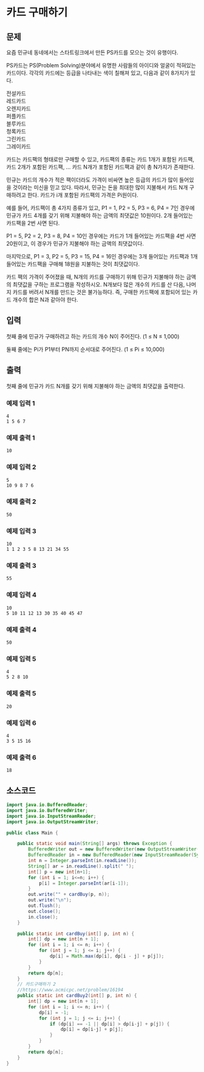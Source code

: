 

# 카드 구매하기


## 문제

요즘 민규네 동네에서는 스타트링크에서 만든 PS카드를 모으는 것이 유행이다.

PS카드는 PS(Problem Solving)분야에서 유명한 사람들의 아이디와 얼굴이 적혀있는 카드이다. 각각의 카드에는 등급을 나타내는 색이 칠해져 있고, 다음과 같이 8가지가 있다.

전설카드  
레드카드  
오렌지카드  
퍼플카드  
블루카드  
청록카드  
그린카드  
그레이카드  

카드는 카드팩의 형태로만 구매할 수 있고, 카드팩의 종류는 카드 1개가 포함된 카드팩, 카드 2개가 포함된 카드팩, ... 카드 N개가 포함된 카드팩과 같이 총 N가지가 존재한다.

민규는 카드의 개수가 적은 팩이더라도 가격이 비싸면 높은 등급의 카드가 많이 들어있을 것이라는 미신을 믿고 있다. 따라서, 민규는 돈을 최대한 많이 지불해서 카드 N개 구매하려고 한다. 카드가 i개 포함된 카드팩의 가격은 Pi원이다.

예를 들어, 카드팩이 총 4가지 종류가 있고, P1 = 1, P2 = 5, P3 = 6, P4 = 7인 경우에 민규가 카드 4개를 갖기 위해 지불해야 하는 금액의 최댓값은 10원이다. 2개 들어있는 카드팩을 2번 사면 된다.

P1 = 5, P2 = 2, P3 = 8, P4 = 10인 경우에는 카드가 1개 들어있는 카드팩을 4번 사면 20원이고, 이 경우가 민규가 지불해야 하는 금액의 최댓값이다.

마지막으로, P1 = 3, P2 = 5, P3 = 15, P4 = 16인 경우에는 3개 들어있는 카드팩과 1개 들어있는 카드팩을 구매해 18원을 지불하는 것이 최댓값이다.

카드 팩의 가격이 주어졌을 때, N개의 카드를 구매하기 위해 민규가 지불해야 하는 금액의 최댓값을 구하는 프로그램을 작성하시오. N개보다 많은 개수의 카드를 산 다음, 나머지 카드를 버려서 N개를 만드는 것은 불가능하다. 즉, 구매한 카드팩에 포함되어 있는 카드 개수의 합은 N과 같아야 한다.

## 입력
첫째 줄에 민규가 구매하려고 하는 카드의 개수 N이 주어진다. (1 ≤ N ≤ 1,000)

둘째 줄에는 Pi가 P1부터 PN까지 순서대로 주어진다. (1 ≤ Pi ≤ 10,000)

## 출력
첫째 줄에 민규가 카드 N개를 갖기 위해 지불해야 하는 금액의 최댓값을 출력한다.

### 예제 입력 1
```
4
1 5 6 7
```
### 예제 출력 1
```
10
```
### 예제 입력 2
```
5
10 9 8 7 6
```
### 예제 출력 2
```
50
```
### 예제 입력 3
```
10
1 1 2 3 5 8 13 21 34 55
```
### 예제 출력 3
```
55
```
### 예제 입력 4
```
10
5 10 11 12 13 30 35 40 45 47
```
### 예제 출력 4 
```
50
```
### 예제 입력 5 
```
4
5 2 8 10
```
### 예제 출력 5 
```
20
```
### 예제 입력 6 
```
4
3 5 15 16
```
### 예제 출력 6 
```
18
```

## 소스코드

```java
import java.io.BufferedReader;
import java.io.BufferedWriter;
import java.io.InputStreamReader;
import java.io.OutputStreamWriter;

public class Main {

    public static void main(String[] args) throws Exception {
        BufferedWriter out = new BufferedWriter(new OutputStreamWriter(System.out));
        BufferedReader in = new BufferedReader(new InputStreamReader(System.in));
        int n = Integer.parseInt(in.readLine());
        String[] ar = in.readLine().split(" ");
        int[] p = new int[n+1];
        for (int i = 1; i<=n; i++) {
            p[i] = Integer.parseInt(ar[i-1]);
        }
        out.write("" + cardBuy(p, n));
        out.write("\n");
        out.flush();
        out.close();
        in.close();
    }

    public static int cardBuy(int[] p, int n) {
        int[] dp = new int[n + 1];
        for (int i = 1; i <= n; i++) {
            for (int j = 1; j <= i; j++) {
                dp[i] = Math.max(dp[i], dp[i - j] + p[j]);
            }
        }
        return dp[n];
    }
    // 카드구매하기 2
    //https://www.acmicpc.net/problem/16194
    public static int cardBuy2(int[] p, int n) {
        int[] dp = new int[n + 1];
        for (int i = 1; i <= n; i++) {
            dp[i] = -1;
            for (int j = 1; j <= i; j++) {
                if (dp[i] == -1 || dp[i] > dp[i-j] + p[j]) {
                    dp[i] = dp[i-j] + p[j];
                }
            }
        }
        return dp[n];
    }
}
```